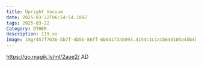```yaml
---
title: Upright Vacuum
date: 2025-03-22T06:54:54.189Z
tags: 2025-03-22
Category: OTHER
description: 119.xx
image: img/457f7036-bb7f-4b5b-86ff-6b44173a5093.4154c1c1acb640105a45b4b4fe8ea64d.webp
---
```

https://go.magik.ly/ml/2aue2/
AD